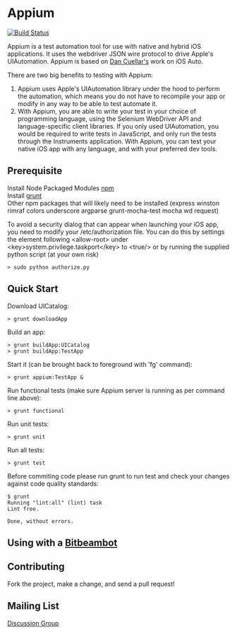 Appium
=========

[![Build Status](https://api.travis-ci.org/appium/appium.png?branch=master)](https://travis-ci.org/appium/appium)

Appium is a test automation tool for use with native and hybrid iOS applications. It uses the webdriver JSON  wire protocol to drive Apple's UIAutomation. Appium is based on [Dan Cuellar's](http://github.com/penguinho) work on iOS Auto.

There are two big benefits to testing with Appium:

1.  Appium uses Apple's UIAutomation library under the hood to perform the automation, which means you do not have to recompile your app or modify in any way to be able to test automate it.
2.  With Appium, you are able to write your test in your choice of programming language, using the Selenium WebDriver API and language-specific client libraries. If you only used UIAutomation, you would be required to write tests in JavaScript, and only run the tests through the Instruments application. With Appium, you can test your native iOS app with any language, and with your preferred dev tools.

Prerequisite
------------
Install Node Packaged Modules [npm](https://npmjs.org/)  
Install [grunt](http://gruntjs.com/)  
Other npm packages that will likely need to be installed (express winston rimraf colors underscore argparse grunt-mocha-test mocha wd request)

To avoid a security dialog that can appear when launching your iOS app, you need to modify your /etc/authorization file. You can do this by settings the element following &lt;allow-root&gt; under &lt;key&gt;system.privilege.taskport&lt;/key&gt; to &lt;true/&gt; or by running the supplied python script (at your own risk)  

    > sudo python authorize.py

Quick Start
-----------
Download UICatalog:

    > grunt downloadApp

Build an app:

    > grunt buildApp:UICatalog
    > grunt buildApp:TestApp

Start it (can be brought back to foreground with 'fg' command):

    > grunt appium:TestApp &

Run functional tests (make sure Appium server is running as per command line above):

    > grunt functional

Run unit tests:

    > grunt unit

Run all tests:

    > grunt test

Before commiting code please run grunt to run test and check your changes against code quality standards:

    $ grunt
    Running "lint:all" (lint) task
    Lint free.

    Done, without errors.

Using with a [Bitbeambot](http://bitbeam.org)
-----------

Contributing
------------
Fork the project, make a change, and send a pull request!

Mailing List
-----------
[Discussion Group](https://groups.google.com/d/forum/appium-discuss)
